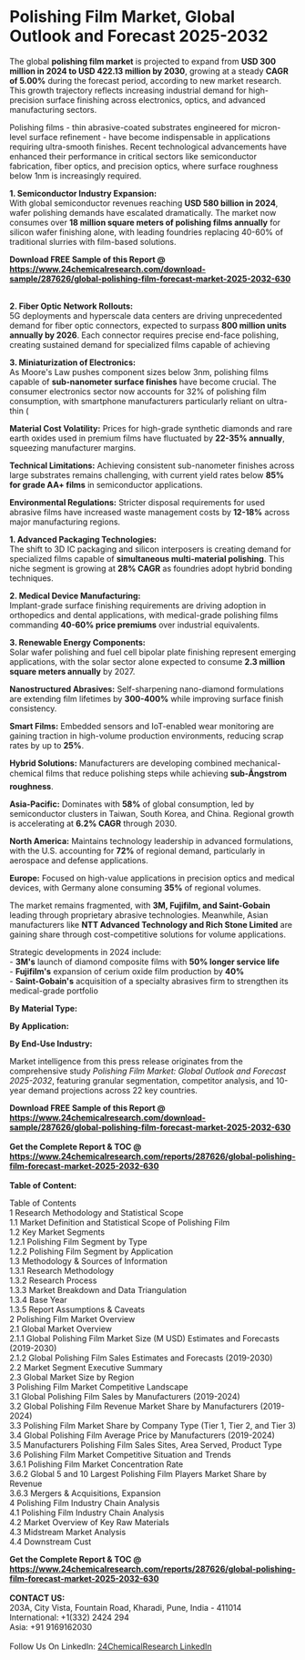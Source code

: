 <h1>Polishing Film Market, Global Outlook and Forecast 2025-2032</h1><p>The global <strong>polishing film market</strong> is projected to expand from <strong>USD 300 million in 2024 to USD 422.13 million by 2030</strong>, growing at a steady <strong>CAGR of 5.00%</strong> during the forecast period, according to new market research. This growth trajectory reflects increasing industrial demand for high-precision surface finishing across electronics, optics, and advanced manufacturing sectors.</p><p>Polishing films - thin abrasive-coated substrates engineered for micron-level surface refinement - have become indispensable in applications requiring ultra-smooth finishes. Recent technological advancements have enhanced their performance in critical sectors like semiconductor fabrication, fiber optics, and precision optics, where surface roughness below 1nm is increasingly required.</p><p><strong>1. Semiconductor Industry Expansion:</strong><br>
With global semiconductor revenues reaching <strong>USD 580 billion in 2024</strong>, wafer polishing demands have escalated dramatically. The market now consumes over <strong>18 million square meters of polishing films annually</strong> for silicon wafer finishing alone, with leading foundries replacing 40-60% of traditional slurries with film-based solutions.</p><div><b>Download FREE Sample of this Report @ 
            <a href="https://www.24chemicalresearch.com/download-sample/287626/global-polishing-film-forecast-market-2025-2032-630">
            https://www.24chemicalresearch.com/download-sample/287626/global-polishing-film-forecast-market-2025-2032-630</a></b></div><br><p><strong>2. Fiber Optic Network Rollouts:</strong><br>
5G deployments and hyperscale data centers are driving unprecedented demand for fiber optic connectors, expected to surpass <strong>800 million units annually by 2026</strong>. Each connector requires precise end-face polishing, creating sustained demand for specialized films capable of achieving 

</p><p><strong>3. Miniaturization of Electronics:</strong><br>
As Moore's Law pushes component sizes below 3nm, polishing films capable of <strong>sub-nanometer surface finishes</strong> have become crucial. The consumer electronics sector now accounts for 32% of polishing film consumption, with smartphone manufacturers particularly reliant on ultra-thin (

</p><p><strong>Material Cost Volatility:</strong> Prices for high-grade synthetic diamonds and rare earth oxides used in premium films have fluctuated by <strong>22-35% annually</strong>, squeezing manufacturer margins.</p><p><strong>Technical Limitations:</strong> Achieving consistent sub-nanometer finishes across large substrates remains challenging, with current yield rates below <strong>85% for grade AA+ films</strong> in semiconductor applications.</p><p><strong>Environmental Regulations:</strong> Stricter disposal requirements for used abrasive films have increased waste management costs by <strong>12-18%</strong> across major manufacturing regions.</p><p><strong>1. Advanced Packaging Technologies:</strong><br>
The shift to 3D IC packaging and silicon interposers is creating demand for specialized films capable of <strong>simultaneous multi-material polishing</strong>. This niche segment is growing at <strong>28% CAGR</strong> as foundries adopt hybrid bonding techniques.</p><p><strong>2. Medical Device Manufacturing:</strong><br>
Implant-grade surface finishing requirements are driving adoption in orthopedics and dental applications, with medical-grade polishing films commanding <strong>40-60% price premiums</strong> over industrial equivalents.</p><p><strong>3. Renewable Energy Components:</strong><br>
Solar wafer polishing and fuel cell bipolar plate finishing represent emerging applications, with the solar sector alone expected to consume <strong>2.3 million square meters annually</strong> by 2027.</p><p><strong>Nanostructured Abrasives:</strong> Self-sharpening nano-diamond formulations are extending film lifetimes by <strong>300-400%</strong> while improving surface finish consistency.</p><p><strong>Smart Films:</strong> Embedded sensors and IoT-enabled wear monitoring are gaining traction in high-volume production environments, reducing scrap rates by up to <strong>25%</strong>.</p><p><strong>Hybrid Solutions:</strong> Manufacturers are developing combined mechanical-chemical films that reduce polishing steps while achieving <strong>sub-Ãngstrom roughness</strong>.</p><p><strong>Asia-Pacific:</strong> Dominates with <strong>58%</strong> of global consumption, led by semiconductor clusters in Taiwan, South Korea, and China. Regional growth is accelerating at <strong>6.2% CAGR</strong> through 2030.</p><p><strong>North America:</strong> Maintains technology leadership in advanced formulations, with the U.S. accounting for <strong>72%</strong> of regional demand, particularly in aerospace and defense applications.</p><p><strong>Europe:</strong> Focused on high-value applications in precision optics and medical devices, with Germany alone consuming <strong>35%</strong> of regional volumes.</p><p>The market remains fragmented, with <strong>3M, Fujifilm, and Saint-Gobain</strong> leading through proprietary abrasive technologies. Meanwhile, Asian manufacturers like <strong>NTT Advanced Technology and Rich Stone Limited</strong> are gaining share through cost-competitive solutions for volume applications.</p><p>Strategic developments in 2024 include:<br>
- <strong>3M's</strong> launch of diamond composite films with <strong>50% longer service life</strong><br>
- <strong>Fujifilm's</strong> expansion of cerium oxide film production by <strong>40%</strong><br>
- <strong>Saint-Gobain's</strong> acquisition of a specialty abrasives firm to strengthen its medical-grade portfolio</p><p><strong>By Material Type:</strong></p><p><strong>By Application:</strong></p><p><strong>By End-Use Industry:</strong></p><p>Market intelligence from this press release originates from the comprehensive study <em>Polishing Film Market: Global Outlook and Forecast 2025-2032</em>, featuring granular segmentation, competitor analysis, and 10-year demand projections across 22 key countries.</p><div><b>Download FREE Sample of this Report @ 
            <a href="https://www.24chemicalresearch.com/download-sample/287626/global-polishing-film-forecast-market-2025-2032-630">
            https://www.24chemicalresearch.com/download-sample/287626/global-polishing-film-forecast-market-2025-2032-630</a></b></div><br><div><b>Get the Complete Report & TOC @ 
            <a href="https://www.24chemicalresearch.com/reports/287626/global-polishing-film-forecast-market-2025-2032-630">
            https://www.24chemicalresearch.com/reports/287626/global-polishing-film-forecast-market-2025-2032-630</a></b></div><br>
            <b>Table of Content:</b><p>Table of Contents<br />
1 Research Methodology and Statistical Scope<br />
1.1 Market Definition and Statistical Scope of Polishing Film<br />
1.2 Key Market Segments<br />
1.2.1 Polishing Film Segment by Type<br />
1.2.2 Polishing Film Segment by Application<br />
1.3 Methodology & Sources of Information<br />
1.3.1 Research Methodology<br />
1.3.2 Research Process<br />
1.3.3 Market Breakdown and Data Triangulation<br />
1.3.4 Base Year<br />
1.3.5 Report Assumptions & Caveats<br />
2 Polishing Film Market Overview<br />
2.1 Global Market Overview<br />
2.1.1 Global Polishing Film Market Size (M USD) Estimates and Forecasts (2019-2030)<br />
2.1.2 Global Polishing Film Sales Estimates and Forecasts (2019-2030)<br />
2.2 Market Segment Executive Summary<br />
2.3 Global Market Size by Region<br />
3 Polishing Film Market Competitive Landscape<br />
3.1 Global Polishing Film Sales by Manufacturers (2019-2024)<br />
3.2 Global Polishing Film Revenue Market Share by Manufacturers (2019-2024)<br />
3.3 Polishing Film Market Share by Company Type (Tier 1, Tier 2, and Tier 3)<br />
3.4 Global Polishing Film Average Price by Manufacturers (2019-2024)<br />
3.5 Manufacturers Polishing Film Sales Sites, Area Served, Product Type<br />
3.6 Polishing Film Market Competitive Situation and Trends<br />
3.6.1 Polishing Film Market Concentration Rate<br />
3.6.2 Global 5 and 10 Largest Polishing Film Players Market Share by Revenue<br />
3.6.3 Mergers & Acquisitions, Expansion<br />
4 Polishing Film Industry Chain Analysis<br />
4.1 Polishing Film Industry Chain Analysis<br />
4.2 Market Overview of Key Raw Materials<br />
4.3 Midstream Market Analysis<br />
4.4 Downstream Cust</p><div><b>Get the Complete Report & TOC @ 
            <a href="https://www.24chemicalresearch.com/reports/287626/global-polishing-film-forecast-market-2025-2032-630">
            https://www.24chemicalresearch.com/reports/287626/global-polishing-film-forecast-market-2025-2032-630</a></b></div><br><b>CONTACT US:</b><br>
            203A, City Vista, Fountain Road, Kharadi, Pune, India - 411014<br>
            International: +1(332) 2424 294<br>
            Asia: +91 9169162030 <br><br>
            Follow Us On LinkedIn: <a href="https://www.linkedin.com/company/24chemicalresearch/">24ChemicalResearch LinkedIn</a>